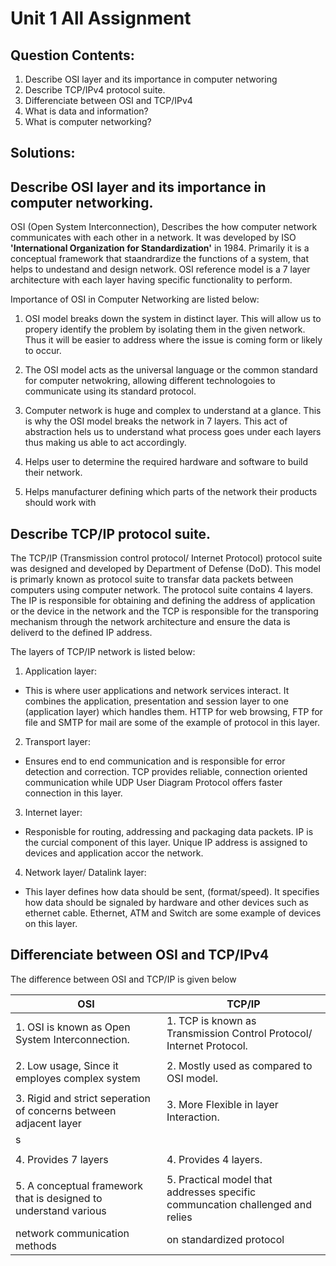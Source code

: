 # Unit 1 All Assignment
## Question Contents:
1. Describe OSI layer and its importance in computer networing
2. Describe TCP/IPv4 protocol suite.
3. Differenciate between OSI and TCP/IPv4
4. What is data and information?
5. What is computer networking?


## Solutions:
## Describe OSI layer and its importance in computer networking.
OSI (Open System Interconnection), Describes the how computer network communicates with each other in a network. It was developed by ISO **'International Organization for Standardization'** in 1984. Primarily it is a conceptual framework that staandrardize the functions of a system, that helps to undestand and design network. OSI reference model is a 7 layer architecture with each layer having specific functionality to perform.

Importance of OSI in Computer Networking are listed below:
1. OSI model breaks down the system in distinct layer. This will allow us to propery identify the problem by isolating them in the given network. Thus it will be easier to address where the issue is coming form or likely to occur.

2. The OSI model acts as the universal language or the common standard for computer netwokring, allowing different technologoies to communicate using its standard protocol.

3. Computer network is huge and complex to understand at a glance. This is why the OSI model breaks the network in 7 layers. This act of abstraction hels us to understand what process goes under each layers thus making us able to act accordingly.

4. Helps user to determine the required hardware and software to build their network.

5. Helps manufacturer defining which parts of the network their products should work with


## Describe TCP/IP protocol suite.
The TCP/IP (Transmission control protocol/ Internet Protocol) protocol suite was designed and developed by Department of Defense (DoD). This model is primarly known as protocol suite to transfar data packets between computers using computer network. The protocol suite contains 4 layers. The IP is responsible for obtaining and defining the address of application or the device in the network and the TCP is responsible for the transporing mechanism through the network architecture and ensure the data is deliverd to the defined IP address.

The layers of TCP/IP network is listed below:
1. Application layer:
* This is where user applications and network services interact. It combines the application, presentation and session layer to one (application layer) which handles them. HTTP for web browsing, FTP for file and SMTP for mail are some of the example of protocol in this layer.

2. Transport layer:
* Ensures end to end communication and is responsible for error detection and correction. TCP provides reliable, connection oriented communication while UDP User Diagram Protocol offers faster connection in this layer.

3. Internet layer:
* Responisble for routing, addressing and packaging data packets. IP is the curcial component of this layer. Unique IP address is assigned to devices and application accor the network.

4. Network layer/ Datalink layer:
* This layer defines how data should be sent, (format/speed). It specifies how data should be signaled by hardware and other devices such as ethernet cable. Ethernet, ATM and Switch are some example of devices on this layer.


## Differenciate between OSI and TCP/IPv4
The difference between OSI and TCP/IP is given below

OSI | TCP/IP
-----------------------------------------------------------------|----------------------------------------------------------------
1. OSI is known as Open System Interconnection.                  | 1. TCP is known as Transmission Control Protocol/ Internet Protocol.
                                                                 |
2. Low usage, Since it employes complex system                   | 2. Mostly used as compared to OSI model.
                                                                 |
3. Rigid and strict seperation of concerns between adjacent layer| 3. More Flexible in layer Interaction.
   s                                                             |
                                                                 |
4. Provides 7 layers                                             | 4. Provides 4 layers.
                                                                 |
5. A conceptual framework that is designed to understand various | 5. Practical model that addresses specific communcation challenged and relies  
   network communication methods                                 |    on standardized protocol
